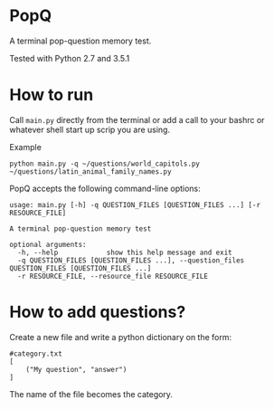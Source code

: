 PopQ
====
A terminal pop-question memory test. 

Tested with Python 2.7 and 3.5.1

How to run
==========
Call `main.py` directly from the terminal or add a call to your bashrc or whatever shell start up scrip you are using.

Example
```
python main.py -q ~/questions/world_capitols.py ~/questions/latin_animal_family_names.py
```

PopQ accepts the following command-line options:
```
usage: main.py [-h] -q QUESTION_FILES [QUESTION_FILES ...] [-r RESOURCE_FILE]

A terminal pop-question memory test

optional arguments:
  -h, --help            show this help message and exit
  -q QUESTION_FILES [QUESTION_FILES ...], --question_files QUESTION_FILES [QUESTION_FILES ...]
  -r RESOURCE_FILE, --resource_file RESOURCE_FILE
```

How to add questions?
=====================
Create a new file and write a python dictionary on the form:

```
#category.txt
[
    ("My question", "answer")
]
```

The name of the file becomes the category.

